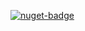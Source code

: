 [![nuget-badge](https://img.shields.io/badge/nuget-active-blue.svg)](https://www.nuget.org/packages/NequeoDataOracleProvider)
